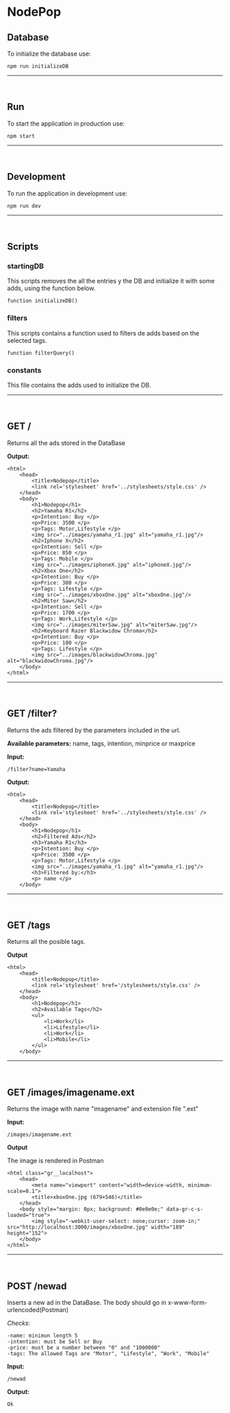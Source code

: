 # NodePop

## Database

To initialize the database use:

```shell
npm run initializeDB
```
****
<br>

## Run

To start the application in production use:

```shell
npm start
```
****
<br>

## Development

To run the application in development use:

```shell
npm run dev
```
****
<br>

## Scripts
### startingDB
This scripts removes the all the entries y the DB and initialize it with some adds, using the function below.

```shell
function initializeDB()
```

### filters
This scripts contains a function used to filters de adds based on the selected tags.

```shell
function filterQuery()
```


### constants
This file contains the adds used to initialize the DB.
****
<br>

## GET /

Returns all the ads stored in the DataBase

**Output:**
```
<html>
    <head>
        <title>Nodepop</title>
        <link rel='stylesheet' href='../stylesheets/style.css' />
    </head>
    <body>
        <h1>Nodepop</h1>
        <h2>Yamaha R1</h2>
        <p>Intention: Buy </p>
        <p>Price: 3500 </p>
        <p>Tags: Motor,Lifestyle </p>
        <img src="../images/yamaha_r1.jpg" alt="yamaha_r1.jpg"/>
        <h2>Iphone X</h2>
        <p>Intention: Sell </p>
        <p>Price: 850 </p>
        <p>Tags: Mobile </p>
        <img src="../images/iphoneX.jpg" alt="iphoneX.jpg"/>
        <h2>Xbox One</h2>
        <p>Intention: Buy </p>
        <p>Price: 300 </p>
        <p>Tags: Lifestyle </p>
        <img src="../images/xboxOne.jpg" alt="xboxOne.jpg"/>
        <h2>Miter Saw</h2>
        <p>Intention: Sell </p>
        <p>Price: 1700 </p>
        <p>Tags: Work,Lifestyle </p>
        <img src="../images/miterSaw.jpg" alt="miterSaw.jpg"/>
        <h2>Keyboard Razer Blackwidow Chroma</h2>
        <p>Intention: Buy </p>
        <p>Price: 100 </p>
        <p>Tags: Lifestyle </p>
        <img src="../images/blackwidowChroma.jpg" alt="blackwidowChroma.jpg"/>
    </body>
</html>
```
****
<br>

## GET /filter?

Returns the ads filtered by the parameters included in the url.

**Available parameters:** name, tags, intention, minprice or maxprice

**Input:**

    /filter?name=Yamaha

**Output:**

```
<html>
    <head>
        <title>Nodepop</title>
        <link rel='stylesheet' href='../stylesheets/style.css' />
    </head>
    <body>
        <h1>Nodepop</h1>
        <h2>Filtered Ads</h2>
        <h3>Yamaha R1</h3>
        <p>Intention: Buy </p>
        <p>Price: 3500 </p>
        <p>Tags: Motor,Lifestyle </p>
        <img src="../images/yamaha_r1.jpg" alt="yamaha_r1.jpg"/>
        <h3>Filtered by:</h3>
        <p> name </p>
    </body>
```

****
<br>

## GET /tags

Returns all the posible tags.

**Output**

```
<html>
    <head>
        <title>Nodepop</title>
        <link rel='stylesheet' href='/stylesheets/style.css' />
    </head>
    <body>
        <h1>Nodepop</h1>
        <h2>Available Tags</h2>
        <ul>
            <li>Work</li>
            <li>Lifestyle</li>
            <li>Work</li>
            <li>Mobile</li>
        </ul>
    </body>
```
****
<br>

## GET /images/imagename.ext

Returns the image with name "imagename" and extension file ".ext"

**Input:**

```
/images/imagename.ext
```

**Output**

The image is rendered in Postman
```
<html class="gr__localhost">
    <head>
        <meta name="viewport" content="width=device-width, minimum-scale=0.1">
        <title>xboxOne.jpg (679×546)</title>
    </head>
    <body style="margin: 0px; background: #0e0e0e;" data-gr-c-s-loaded="true">
        <img style="-webkit-user-select: none;cursor: zoom-in;" src="http://localhost:3000/images/xboxOne.jpg" width="189" height="152">
    </body>
</html>
```
****
<br>

## POST /newad

Inserts a new ad in the DataBase.
The body should go in x-www-form-urlencoded(Postman)

_Checks:_

    -name: minimun length 5
    -intention: must be Sell or Buy
    -price: must be a number between "0" and "1000000"
    -tags: The allowed Tags are "Motor", "Lifestyle", "Work", "Mobile"

**Input:**

```
/newad
```

**Output:**

```
Ok
